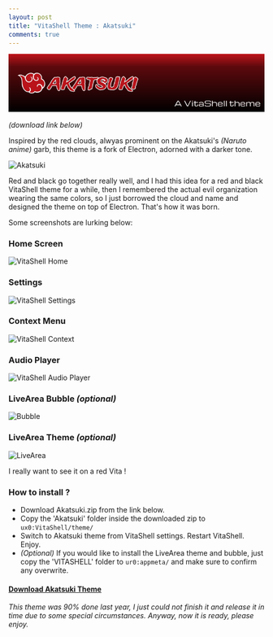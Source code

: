 ```yaml
---
layout: post
title: "VitaShell Theme : Akatsuki"
comments: true
---
```


![Akatsuki theme header](/images/content/akatsuki-header.png)

*(download link below)*

Inspired by the red clouds, alwyas prominent on the Akatsuki's *(Naruto anime)* garb, this theme is a fork of Electron, adorned with a darker tone. 

<!--more-->

![Akatsuki](https://i.imgur.com/35FdH7R.png)

Red and black go together really well, and I had this idea for a red and black VitaShell theme for a while, then I remembered the actual evil organization wearing the same colors, so I just borrowed the cloud and name and designed the theme on top of Electron. That's how it was born.

Some screenshots are lurking below:

### Home Screen

![VitaShell Home](https://i.imgur.com/HIhGcgv.jpg)

### Settings

![VitaShell Settings](https://i.imgur.com/bp384XC.jpg)

### Context Menu

![VitaShell Context](https://i.imgur.com/AgAYAXb.jpg)

### Audio Player

![VitaShell Audio Player](https://i.imgur.com/HGPnPpY.jpg)

### LiveArea Bubble *(optional)*

![Bubble](https://i.imgur.com/b3TTNUR.jpg)

### LiveArea Theme *(optional)*

![LiveArea](https://i.imgur.com/urDfzER.jpg)

I really want to see it on a red Vita !

### How to install ?

- Download Akatsuki.zip from the link below.
- Copy the 'Akatsuki' folder inside the downloaded zip to `ux0:VitaShell/theme/`
- Switch to Akatsuki theme from VitaShell settings. Restart VitaShell. Enjoy.
- *(Optional)* If you would like to install the LiveArea theme and bubble, just copy the 'VITASHELL' folder to `ur0:appmeta/` and make sure to confirm any overwrite.

#### [Download Akatsuki Theme](https://mega.nz/#!7Z4USQYI!0HSMPSUtxLMncBBiSk7lOtajBJWAbOEn7go5rnYmEyA)

*This theme was 90% done last year, I just could not finish it and release it in time due to some special circumstances. Anyway, now it is ready, please enjoy.*